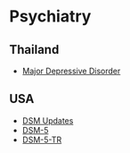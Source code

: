 # Psychiatry

## Thailand
* [Major Depressive Disorder](https://www.thaidepression.com/www/news54/CPG-MDD-GP.pdf)

## USA

* [DSM Updates](https://www.psychiatry.org/psychiatrists/practice/dsm)
* [DSM-5](https://archive.org/details/APA-DSM-5)
* [DSM-5-TR](https://archive.org/details/dsm-5-tr)